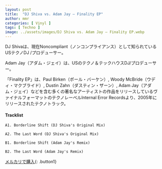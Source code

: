 ```yaml
---
layout: post
title:  "DJ Shiva vs. Adam Jay – Finality EP"
author: mmr
categories: [ Vinyl ]
tags: [ Techno ]
image: ../assets/images/DJ Shiva vs. Adam Jay – Finality EP.webp
---
```


DJ Shivaは、現在Noncompliant（ノンコンプライアンス）として知られているUSテクノDJ /プロデューサー。

Adam Jay（アダム・ジェイ）は、USのテクノ＆テックハウスDJ/プロデューサー。

「Finality EP」は、Paul Birken（ポール・バーケン）, Woody McBride（ウディ・マクブライド）, Dustin Zahn（ダスティン・ザーン）, Adam Jay（アダム・ジェイ）などを含む多くの著名なアーティストの作品をリリースしているヴァイナルフォーマットのテクノレーベルInternal Error Recordsより、2005年にリリースされたテクノトラック。

#### Tracklist
```md
A1. Borderline Shift (DJ Shiva's Original Mix)

A2. The Last Word (DJ Shiva's Original Mix)

B1. Borderline Shift (Adam Jay's Remix)

B2. The Last Word (Adam Jay's Remix)
```

[メルカリで購入](https://jp.mercari.com/item/m44900983371?afid=6142608987){: .button1}

